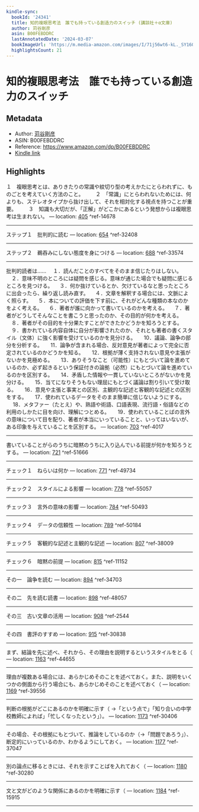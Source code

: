 ```yaml
---
kindle-sync:
  bookId: '24341'
  title: 知的複眼思考法　誰でも持っている創造力のスイッチ (講談社＋α文庫)
  author: 苅谷剛彦
  asin: B00FEBDDRC
  lastAnnotatedDate: '2024-03-07'
  bookImageUrl: 'https://m.media-amazon.com/images/I/71j56wt6-kL._SY160.jpg'
  highlightsCount: 21
---
```

# 知的複眼思考法　誰でも持っている創造力のスイッチ
## Metadata
* Author: [苅谷剛彦](https://www.amazon.comundefined)
* ASIN: B00FEBDDRC
* Reference: https://www.amazon.com/dp/B00FEBDDRC
* [Kindle link](kindle://book?action=open&asin=B00FEBDDRC)

## Highlights
１　複眼思考とは、ありきたりの常識や紋切り型の考えかたにとらわれずに、ものごとを考えていく方法のこと。 　　２　「常識」にとらわれないためには、何よりも、ステレオタイプから抜け出して、それを相対化する視点を持つことが重要。 　　３　知識も大切だが、「正解」がどこかにあるという発想からは複眼思考は生まれない。 — location: [405](kindle://book?action=open&asin=B00FEBDDRC&location=405) ^ref-14678

---
ステップ１　批判的に読む — location: [654](kindle://book?action=open&asin=B00FEBDDRC&location=654) ^ref-32408

---
ステップ２　鵜吞みにしない態度を身につける — location: [688](kindle://book?action=open&asin=B00FEBDDRC&location=688) ^ref-33574

---
批判的読者は…… 　１．読んだことのすべてをそのまま信じたりはしない。 　２．意味不明のところには疑問を感じる。意味が通じた場合でも疑問に感じるところを見つける。 　３．何か抜けているとか、欠けているなと思ったところに出会ったら、繰り返し読み直す。 　４．文章を解釈する場合には、文脈によく照らす。 　５．本についての評価を下す前に、それがどんな種類の本なのかをよく考える。 　６．著者が誰に向かって書いているのかを考える。 　７．著者がどうしてそんなことを書こうと思ったのか、その目的が何かを考える。 　８．著者がその目的を十分果たすことができたかどうかを知ろうとする。 　９．書かれている内容自体に自分が影響されたのか、それとも著者の書くスタイル（文体）に強く影響を受けているのかを見分ける。 　 10．議論、論争の部分を分析する。 　 11．論争が含まれる場合、反対意見が著者によって完全に否定されているのかどうかを知る。 　 12．根拠が薄く支持されない意見や主張がないかを見極める。 　 13．ありそうなこと（可能性）にもとづいて論を進めているのか、必ず起きるという保証付きの論拠（必然）にもとづいて論を進めているのかを区別する。 　 14．矛盾した情報や一貫していないところがないかを見分ける。 　 15．当てになりそうもない理屈にもとづく議論は割り引いて受け取る。 　 16．意見や主張と事実との区別、主観的な記述と客観的な記述との区別をする。 　 17．使われているデータをそのまま簡単に信じないようにする。 　 18．メタファー（たとえ）や、熟語や術語、口語表現、流行語・俗語などの利用のしかたに目を向け、理解につとめる。 　 19．使われていることばの言外の意味について目を配り、著者が本当にいっていることと、いってはいないが、ある印象を与えていることを区別する。 — location: [703](kindle://book?action=open&asin=B00FEBDDRC&location=703) ^ref-4017

---
書いていることがらのうちに暗黙のうちに入り込んでいる前提が何かを知ろうとする。 — location: [721](kindle://book?action=open&asin=B00FEBDDRC&location=721) ^ref-51666

---
チェック１　ねらいは何か — location: [771](kindle://book?action=open&asin=B00FEBDDRC&location=771) ^ref-49734

---
チェック２　スタイルによる影響 — location: [778](kindle://book?action=open&asin=B00FEBDDRC&location=778) ^ref-55057

---
チェック３　言外の意味の影響 — location: [784](kindle://book?action=open&asin=B00FEBDDRC&location=784) ^ref-50493

---
チェック４　データの信頼性 — location: [789](kindle://book?action=open&asin=B00FEBDDRC&location=789) ^ref-50184

---
チェック５　客観的な記述と主観的な記述 — location: [807](kindle://book?action=open&asin=B00FEBDDRC&location=807) ^ref-38009

---
チェック６　暗黙の前提 — location: [815](kindle://book?action=open&asin=B00FEBDDRC&location=815) ^ref-11152

---
その一　論争を読む — location: [894](kindle://book?action=open&asin=B00FEBDDRC&location=894) ^ref-34703

---
その二　先を読む読書 — location: [898](kindle://book?action=open&asin=B00FEBDDRC&location=898) ^ref-48057

---
その三　古い文章の活用 — location: [908](kindle://book?action=open&asin=B00FEBDDRC&location=908) ^ref-2544

---
その四　書評のすすめ — location: [915](kindle://book?action=open&asin=B00FEBDDRC&location=915) ^ref-30838

---
まず、結論を先に述べ、それから、その理由を説明するというスタイルをとる（ — location: [1163](kindle://book?action=open&asin=B00FEBDDRC&location=1163) ^ref-44655

---
理由が複数ある場合には、あらかじめそのことを述べておく。また、説明をいくつかの側面から行う場合にも、あらかじめそのことを述べておく（ — location: [1169](kindle://book?action=open&asin=B00FEBDDRC&location=1169) ^ref-39556

---
判断の根拠がどこにあるのかを明確に示す（ →「という点で」「知り合いの中学校教師によれば」「忙しくなったという」）。 — location: [1173](kindle://book?action=open&asin=B00FEBDDRC&location=1173) ^ref-30406

---
その場合、その根拠にもとづいて、推論をしているのか（→「問題であろう」）、断定的にいっているのか、わかるようにしておく。 — location: [1177](kindle://book?action=open&asin=B00FEBDDRC&location=1177) ^ref-37047

---
別の論点に移るときには、それを示すことばを入れておく（ — location: [1180](kindle://book?action=open&asin=B00FEBDDRC&location=1180) ^ref-30280

---
文と文がどのような関係にあるのかを明確に示す（ — location: [1184](kindle://book?action=open&asin=B00FEBDDRC&location=1184) ^ref-15915

---
